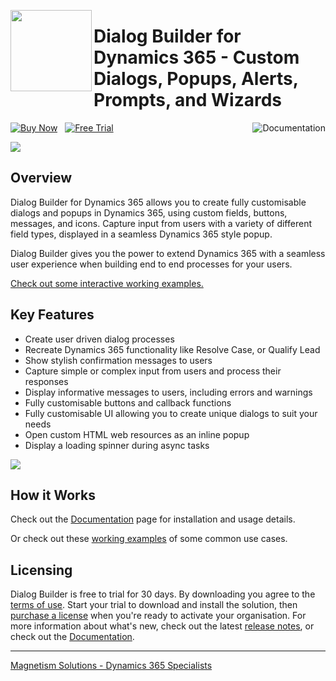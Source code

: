 [<img width="130px" align="left" src="https://user-images.githubusercontent.com/14048382/86500237-e4ad2600-bde3-11ea-909e-8602a7012b22.png"/>](https://github.com/PaulNieuwelaar/alertjs)

# Dialog Builder for Dynamics 365 - Custom Dialogs, Popups, Alerts, Prompts, and Wizards

[![Buy Now](https://user-images.githubusercontent.com/14048382/119300824-81570b80-bcb5-11eb-95ff-89dcd68729ad.png)](https://www.magnetismsolutions.com/our-products/alertjs-alert-popup-for-d365/?SQF_SOURCE=GithubBuy#buynow)&nbsp;&nbsp;
[![Free Trial](https://user-images.githubusercontent.com/14048382/119301666-f119c600-bcb6-11eb-9ee6-d88d3062fe82.png)](https://www.magnetismsolutions.com/our-products/alertjs-alert-popup-for-d365/?SQF_SOURCE=GithubTrial#trial)
[<img alt="Documentation" align="right" src="https://user-images.githubusercontent.com/14048382/119301470-a5671c80-bcb6-11eb-92e1-2a34cb1833c3.png"/>](https://github.com/PaulNieuwelaar/alertjs/wiki/Documentation-v3.0)  

<a href="https://www.youtube.com/watch?v=SKz-ENHOqig" target="_blank"><img src="https://user-images.githubusercontent.com/14048382/115327836-bcac7900-a1e3-11eb-9bf2-f5e576763fc5.png" /></a>

## Overview

Dialog Builder for Dynamics 365 allows you to create fully customisable dialogs and popups in Dynamics 365, using custom fields, buttons, messages, and icons. Capture input from users with a variety of different field types, displayed in a seamless Dynamics 365 style popup.

Dialog Builder gives you the power to extend Dynamics 365 with a seamless user experience when building end to end processes for your users.

[Check out some interactive working examples.](https://paulnieuwelaar.github.io/alertjs/AlertJS/Sample/html/demo.html)

## Key Features

* Create user driven dialog processes
* Recreate Dynamics 365 functionality like Resolve Case, or Qualify Lead
* Show stylish confirmation messages to users
* Capture simple or complex input from users and process their responses
* Display informative messages to users, including errors and warnings
* Fully customisable buttons and callback functions
* Fully customisable UI allowing you to create unique dialogs to suit your needs
* Open custom HTML web resources as an inline popup
* Display a loading spinner during async tasks

![](https://user-images.githubusercontent.com/14048382/86217379-827dd680-bbd3-11ea-9b30-2f3a2262c619.png)

## How it Works
Check out the [Documentation](https://github.com/PaulNieuwelaar/alertjs/wiki/Documentation-v3.0) page for installation and usage details.

Or check out these [working examples](https://paulnieuwelaar.github.io/alertjs/AlertJS/Sample/html/demo.html) of some common use cases.

## Licensing

Dialog Builder is free to trial for 30 days. By downloading you agree to the [terms of use](https://github.com/PaulNieuwelaar/alertjs/blob/master/license.md). Start your trial to download and install the solution, then [purchase a license](https://www.magnetismsolutions.com/our-products/alertjs-alert-popup-for-d365/?SQF_SOURCE=GithubLicense#buynow) when you're ready to activate your organisation.
For more information about what's new, check out the latest [release notes](https://github.com/PaulNieuwelaar/alertjs/releases), or check out the [Documentation](https://github.com/PaulNieuwelaar/alertjs/wiki/Documentation-v3.0).

---

[Magnetism Solutions - Dynamics 365 Specialists](http://www.magnetismsolutions.com)  
